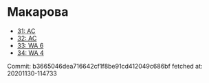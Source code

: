 # Макарова
- [31: AC](31.md)
- [32: AC](32.md)
- [33: WA 6](33.md)
- [34: WA 4](34.md)

Commit: b3665046dea716642cf1f8be91cd412049c686bf
 fetched at: 20201130-114733
